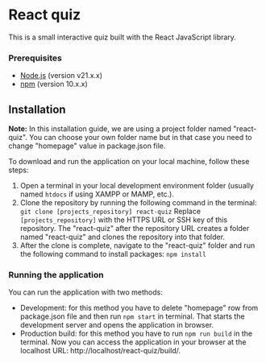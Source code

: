 # React quiz

This is a small interactive quiz built with the React JavaScript library.

### Prerequisites
- [Node.js](https://nodejs.org/) (version v21.x.x)
- [npm](https://www.npmjs.com/) (version 10.x.x)

## Installation

**Note:** In this installation guide, we are using a project folder named "react-quiz". You can choose your own folder name but in that case you need to change "homepage" value in package.json file.

To download and run the application on your local machine, follow these steps:

1. Open a terminal in your local development environment folder (usually named `htdocs` if using XAMPP or MAMP, etc.).
2. Clone the repository by running the following command in the terminal: 
`git clone [projects_repository] react-quiz`
Replace `[projects_repository]` with the HTTPS URL or SSH key of this repository. The "react-quiz" after the repository URL creates a folder named "react-quiz" and clones the repository into that folder.
3. After the clone is complete, navigate to the "react-quiz" folder and run the following command to install packages:
`npm install`

### Running the application
You can run the application with two methods:
- Development: for this method you have to delete "homepage" row from package.json file and then run `npm start` in terminal. That starts the development server and opens the application in browser.
- Production build: for this method you have to run `npm run build` in the terminal. Now you can access the application in your browser at the localhost URL: http://localhost/react-quiz/build/.

